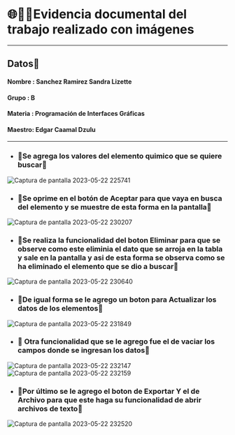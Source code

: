 
# 🌐😮‍💨Evidencia documental del trabajo realizado con imágenes
***
 ## Datos📌
 #### Nombre : Sanchez Ramirez Sandra Lizette
 #### Grupo  : B
 #### Materia : Programación de Interfaces Gráficas 
 #### Maestro: Edgar Caamal Dzulu
***

* ### 💫Se agrega los valores del elemento quimico que se quiere buscar💫
![Captura de pantalla 2023-05-22 225741](https://github.com/LIXpEn56/ExamenUnidad2/assets/129222040/57ee2ee5-67ba-42dd-8aff-c9c1bac231ae)

* ### 💫Se oprime en el botón de Aceptar para que vaya en busca del elemento y se muestre de esta forma en la pantalla💫
![Captura de pantalla 2023-05-22 230207](https://github.com/LIXpEn56/ExamenUnidad2/assets/129222040/fa22b19a-99c1-4533-a19f-3be8bbedc71d)

* ### 💫Se realiza la funcionalidad del boton Eliminar para que se observe como este eliminia el dato que se arroja en la tabla y sale en la pantalla y asi de esta forma se observa como se ha eliminado el elemento que se dio a buscar💫
![Captura de pantalla 2023-05-22 230640](https://github.com/LIXpEn56/ExamenUnidad2/assets/129222040/e9843faa-d477-4dd1-b4ab-a1072715188e)

* ### 💫De igual forma se le agrego un boton para Actualizar los datos de los elementos💫
![Captura de pantalla 2023-05-22 231849](https://github.com/LIXpEn56/ExamenUnidad2/assets/129222040/482e50af-5c4d-4ee4-a62d-26d8b6082c7b)

* ### 💫 Otra funcionalidad que se le agrego fue el de vaciar los campos donde se ingresan los datos💫
![Captura de pantalla 2023-05-22 232147](https://github.com/LIXpEn56/ExamenUnidad2/assets/129222040/a16cc0b4-b242-4a77-be42-f6a9459e0fa2)
![Captura de pantalla 2023-05-22 232159](https://github.com/LIXpEn56/ExamenUnidad2/assets/129222040/f0717a7e-85a8-4338-8fc4-cc1ec062e0af)

* ### 💫Por último se le agrego el boton de Exportar Y el de Archivo para que este haga su funcionalidad de abrir archivos de texto💫
![Captura de pantalla 2023-05-22 232520](https://github.com/LIXpEn56/ExamenUnidad2/assets/129222040/1087e437-6cd7-4cb4-8644-7e19d6dc2dda)



